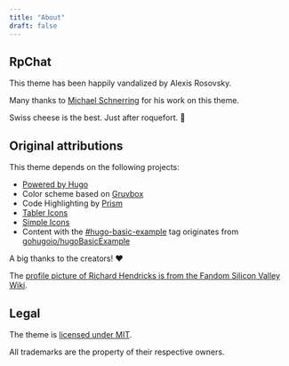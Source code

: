```yaml
---
title: "About"
draft: false
---
```


## RpChat

This theme has been happily vandalized by Alexis Rosovsky.

Many thanks to [Michael Schnerring](https://github.com/schnerring/hugo-theme-gruvbox)
for his work on this theme.

Swiss cheese is the best. Just after roquefort. 🧀

## Original attributions

This theme depends on the following projects:

- [Powered by Hugo](https://gohugo.io/)
- Color scheme based on [Gruvbox](https://github.com/morhetz/gruvbox)
- Code Highlighting by [Prism](https://prismjs.com/)
- [Tabler Icons](https://tablericons.com/)
- [Simple Icons](https://simpleicons.org/)
- Content with the [#hugo-basic-example](/tags/hugo-basic-example) tag
  originates from [gohugoio/hugoBasicExample](https://github.com/gohugoio/hugoBasicExample)

A big thanks to the creators! ❤️

The [profile picture of Richard Hendricks is from the Fandom Silicon Valley Wiki](https://silicon-valley.fandom.com/wiki/Richard_Hendricks?file=Richard_Hendricks.jpg).

## Legal

The theme is [licensed under MIT](https://github.com/schnerring/hugo-theme-gruvbox/blob/main/LICENSE).

All trademarks are the property of their respective owners.
